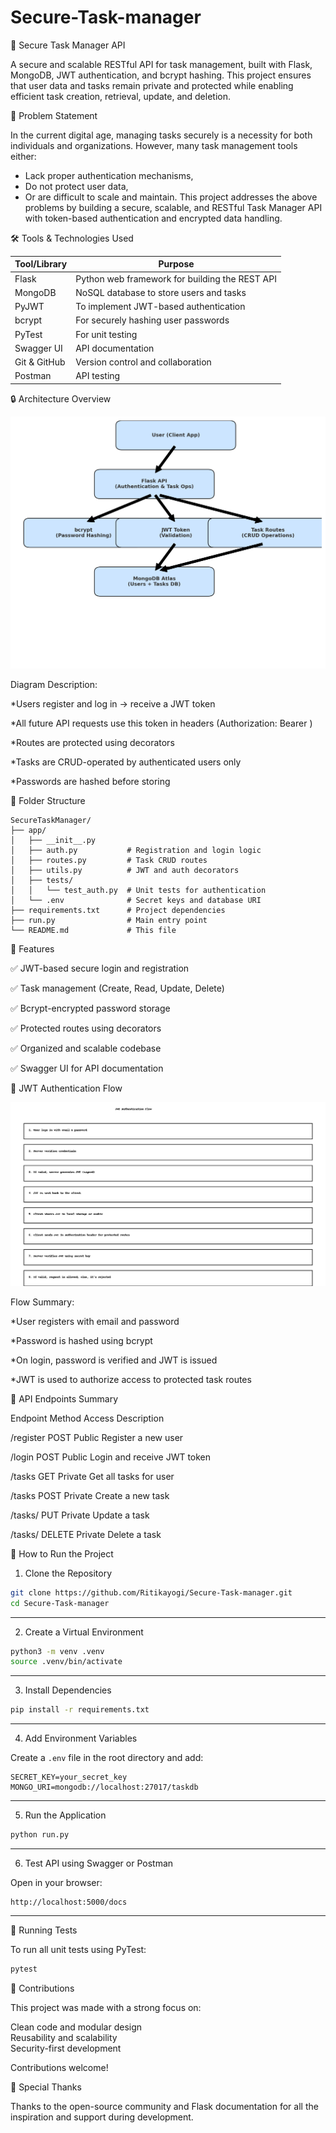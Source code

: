 # Secure-Task-manager
📌 Secure Task Manager API

A secure and scalable RESTful API for task management, built with Flask, MongoDB, JWT authentication, and bcrypt hashing. This project ensures that user data and tasks remain private and protected while enabling efficient task creation, retrieval, update, and deletion.

🧩 Problem Statement

In the current digital age, managing tasks securely is a necessity for both individuals and organizations. However, many task management tools either:
* Lack proper authentication mechanisms,
* Do not protect user data,
* Or are difficult to scale and maintain.
This project addresses the above problems by building a secure, scalable, and RESTful Task Manager API with token-based authentication and encrypted data handling.

🛠️ Tools & Technologies Used


| Tool/Library   | Purpose                                           |
|----------------|---------------------------------------------------|
| Flask          | Python web framework for building the REST API    |
| MongoDB        | NoSQL database to store users and tasks           |
| PyJWT          | To implement JWT-based authentication             |
| bcrypt         | For securely hashing user passwords               |
| PyTest         | For unit testing                                  |
| Swagger UI     | API documentation                                 |
| Git & GitHub   | Version control and collaboration                 |
| Postman        | API testing                                       |

🔒 Architecture Overview


![Secure Task Manager Architecture](Secure_Task_Manager_Architecture.png)


Diagram Description:

*Users register and log in → receive a JWT token

*All future API requests use this token in headers (Authorization: Bearer <token>)

*Routes are protected using decorators

*Tasks are CRUD-operated by authenticated users only

*Passwords are hashed before storing

📂 Folder Structure


```
SecureTaskManager/
├── app/
│   ├── __init__.py
│   ├── auth.py           # Registration and login logic
│   ├── routes.py         # Task CRUD routes
│   ├── utils.py          # JWT and auth decorators
│   ├── tests/
│   │   └── test_auth.py  # Unit tests for authentication
│   └── .env              # Secret keys and database URI
├── requirements.txt      # Project dependencies
├── run.py                # Main entry point
└── README.md             # This file
```

🚀 Features

✅ JWT-based secure login and registration

✅ Task management (Create, Read, Update, Delete)

✅ Bcrypt-encrypted password storage

✅ Protected routes using decorators

✅ Organized and scalable codebase

✅ Swagger UI for API documentation


🔐 JWT Authentication Flow


![JWT Flow](JWT_Auth_Flow_SecureTaskManager.png)


Flow Summary:


*User registers with email and password

*Password is hashed using bcrypt

*On login, password is verified and JWT is issued

*JWT is used to authorize access to protected task routes


📘 API Endpoints Summary

Endpoint	     Method	   Access	     Description

/register      POST	     Public	     Register a new user

/login	       POST	     Public	     Login and receive JWT token

/tasks	       GET	     Private	   Get all tasks for user

/tasks	       POST	     Private	   Create a new task

/tasks/<id>	   PUT	     Private	   Update a task

/tasks/<id>	   DELETE	   Private	   Delete a task


🔬 How to Run the Project

1. Clone the Repository

```bash
git clone https://github.com/Ritikayogi/Secure-Task-manager.git
cd Secure-Task-manager
```

---

2. Create a Virtual Environment

```bash
python3 -m venv .venv
source .venv/bin/activate
```

---

3. Install Dependencies

```bash
pip install -r requirements.txt
```

---

4. Add Environment Variables

Create a `.env` file in the root directory and add:

```env
SECRET_KEY=your_secret_key
MONGO_URI=mongodb://localhost:27017/taskdb
```

---

5. Run the Application

```bash
python run.py
```

---

6. Test API using Swagger or Postman

Open in your browser:

```
http://localhost:5000/docs
```

---

🧪 Running Tests

To run all unit tests using PyTest:

```bash
pytest
```


    
📌 Contributions

This project was made with a strong focus on:

Clean code and modular design  
Reusability and scalability  
Security-first development

  
Contributions welcome!


🙌 Special Thanks

Thanks to the open-source community and Flask documentation for all the inspiration and support during development.



